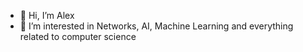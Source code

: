 - 👋 Hi, I’m Alex
- 👀 I’m interested in Networks, AI, Machine Learning and everything related to computer science

<!---
qerrant/qerrant is a ✨ special ✨ repository because its `README.md` (this file) appears on your GitHub profile.
You can click the Preview link to take a look at your changes.
--->
